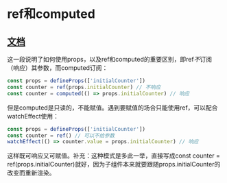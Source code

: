 # ref和computed

## [文档](https://vuejs.org/guide/components/props.html#one-way-data-flow)

这一段说明了如何使用props，以及ref和computed的重要区别，即ref*不*订阅（响应）其参数，而computed订阅：

```javascript
const props = defineProps(['initialCounter'])
const counter = ref(props.initialCounter) // 不响应
const counter = computed(() => props.initialCounter) // 响应
```

但是computed是只读的，不能赋值。遇到要赋值的场合只能使用ref，可以配合watchEffect使用：

```javascript
const props = defineProps(['initialCounter'])
const counter = ref() // 可以不给参数
watchEffect(() => counter.value = props.initialCounter) // 响应
```

这样既可响应又可赋值。补充：这种模式是多此一举，直接写成const counter = ref(props.initialCounter)就好，因为子组件本来就要跟随props.initialCounter的改变而重新渲染。
